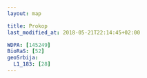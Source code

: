 ```yaml
---
layout: map

title: Prokop
last_modified_at: 2018-05-21T22:14:45+02:00

WDPA: [145249]
BioRaS: [52]
geoSrbija:
  L1_183: [28]
---
```

